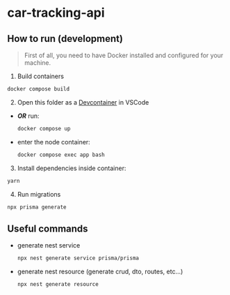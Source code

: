 # car-tracking-api

## How to run (development)

> First of all, you need to have Docker installed and configured for your machine.

1. Build containers

```bash
docker compose build
```

2. Open this folder as a [Devcontainer](https://code.visualstudio.com/docs/devcontainers/containers) in VSCode

- **_OR_** run:
  ```bash
  docker compose up
  ```
- enter the node container:
  ```bash
  docker compose exec app bash
  ```

3. Install dependencies inside container:

```bash
yarn
```

4. Run migrations

```bash
npx prisma generate
```

## Useful commands

- generate nest service
  ```bash
  npx nest generate service prisma/prisma
  ```
- generate nest resource (generate crud, dto, routes, etc...)
  ```bash
  npx nest generate resource
  ```
